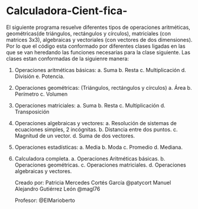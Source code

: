 # Calculadora-Cient-fica-
El siguiente programa resuelve diferentes tipos de  operaciones aritméticas, geométricas(de triángulos, rectángulos y círculos), matriciales (con matrices 3x3), algebraicas y vectoriales (con vectores de dos dimensiones). Por lo que el código esta conformado por diferentes clases ligadas en las que se van heredando las funciones necesarias para la clase siguiente. Las clases estan conformadas de la siguienre manera:
1. Operaciones aritméticas básicas:
    a. Suma
    b. Resta
    c. Multiplicación
    d. División
    e. Potencia.
2. Operaciones geométricas: (Triángulos, rectángulos y círculos)
    a. Área
    b. Perímetro
    c. Volumen
3. Operaciones matriciales:
    a. Suma
    b. Resta
    c. Multiplicación
    d. Transposición
4. Operaciones algebraicas y vectores:
    a. Resolución de sistemas de ecuaciones simples, 2 incógnitas.
    b. Distancia entre dos puntos.
    c. Magnitud de un vector.
    d. Suma de dos vectores.
5. Operaciones estadísticas:
    a. Media
    b. Moda
    c. Promedio
    d. Mediana.
6. Calculadora completa.
    a. Operaciones Aritméticas básicas.
    b. Operaciones geométricas.
    c. Operaciones matriciales.
    d. Operaciones algebraicas y vectores.
    
    Creado por:
    Patricia Mercedes Cortés García  @patycort
    Manuel Alejandro Gutiérrez León  @magl76
    
    Profesor:
    @ElMarioberto 
